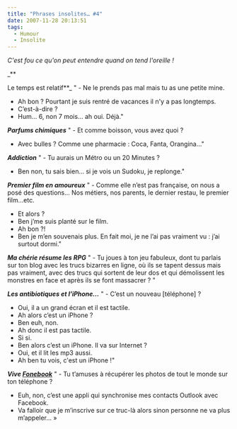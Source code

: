 ```yaml
---
title: "Phrases insolites… #4"
date: 2007-11-28 20:13:51
tags:
  - Humour
  - Insolite
---
```


_C'est fou ce qu'on peut entendre quand on tend l'oreille&nbsp;!_

_**<!-- more -->

Le temps est relatif**_
" - Ne le prends pas mal mais tu as une petite mine.
- Ah bon&nbsp;? Pourtant je suis rentré de vacances il n'y a pas longtemps.
- C’est-à-dire&nbsp;?
- Hum… 6, non 7 mois… ah oui. Déjà."

_**Parfums chimiques**_
" - Et comme boisson, vous avez quoi&nbsp;?
- Avec bulles&nbsp;? Comme une pharmacie&nbsp;: Coca, Fanta, Orangina…"

_**Addiction**_
" - Tu aurais un Métro ou un 20 Minutes&nbsp;?
- Ben non, tu sais bien… si je vois un Sudoku, je replonge."

_**Premier film en amoureux**_
" - Comme elle n’est pas française, on nous a posé des questions… Nos métiers, nos parents, le dernier restau, le premier film…etc.
- Et alors&nbsp;?
- Ben j’me suis planté sur le film.
- Ah bon&nbsp;?!
- Ben je m’en souvenais plus. En fait moi, je ne l’ai pas vraiment vu&nbsp;: j’ai surtout dormi."

_**Ma chérie résume les RPG**_
" - Tu joues à ton jeu fabuleux, dont tu parlais sur ton blog avec les trucs bizarres en ligne, où ils se tapent dessus mais pas vraiment, avec des trucs qui sortent de leur dos et qui démolissent les monstres en face et après ils se font massacrer&nbsp;? "

_**Les antibiotiques et l'iPhone…**_
" - C’est un nouveau [téléphone]&nbsp;?
- Oui, il a un grand écran et il est tactile.
- Ah alors c’est un iPhone&nbsp;?
- Ben euh, non.
- Ah donc il est pas tactile.
- Si si.
- Ben alors c’est un iPhone. Il va sur Internet&nbsp;?
- Oui, et il lit les mp3 aussi.
- Ah ben tu vois, c'est un iPhone&nbsp;!"

_**Vive [Fonebook](https://sites.google.com/site/rossdargan/)**_
" - Tu t’amuses à récupérer les photos de tout le monde sur ton téléphone&nbsp;?
- Euh, non, c’est une appli qui synchronise mes contacts Outlook avec Facebook.
- Va falloir que je m’inscrive sur ce truc-là alors sinon personne ne va plus m’appeler…&nbsp;»